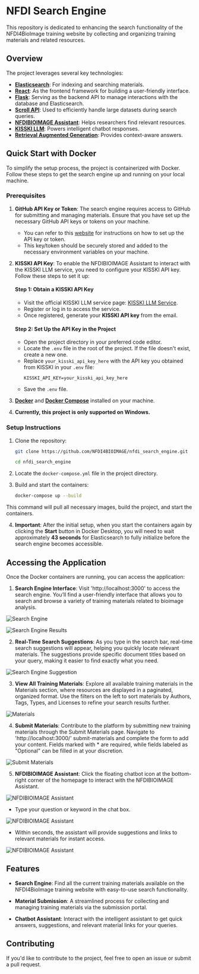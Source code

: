 # NFDI Search Engine

This repository is dedicated to enhancing the search functionality of the NFDI4BioImage training website by collecting and organizing training materials and related resources.

## Overview

The project leverages several key technologies:

- **[Elasticsearch](https://www.elastic.co/guide/en/elasticsearch/reference/current/index.html)**: For indexing and searching materials.
- **[React](https://react.dev/learn)**: As the frontend framework for building a user-friendly interface.
- **[Flask](https://flask.palletsprojects.com/en/latest/)**: Serving as the backend API to manage interactions with the database and Elasticsearch.
- **[Scroll API](https://www.elastic.co/guide/en/elasticsearch/reference/current/scroll-api.html)**: Used to efficiently handle large datasets during search queries.
- **[NFDIBIOIMAGE Assistant](https://scads.github.io/generative-ai-notebooks/20_chatbots/10_chatbot.html)**: Helps researchers find relevant resources.
- **[KISSKI LLM](https://scads.github.io/generative-ai-notebooks/15_endpoint_apis/06_kisski_endpoint.html)**: Powers intelligent chatbot responses.
- **[Retrieval Augmented Generation](https://scads.github.io/generative-ai-notebooks/60_rag/20-simple-rag.html)**: Provides context-aware answers.

## Quick Start with Docker

To simplify the setup process, the project is containerized with Docker. Follow these steps to get the search engine up and running on your local machine.

### Prerequisites

1. **GitHub API Key or Token**: The search engine requires access to GitHub for submitting and managing materials. Ensure that you have set up the necessary GitHub API keys or tokens on your machine.
   - You can refer to this [website](https://nfdi4bioimage.github.io/training/contributing/submit_app.html) for instructions on how to set up the API key or token.
   - This key/token should be securely stored and added to the necessary environment variables on your machine.

2. **KISSKI API Key**: To enable the NFDIBIOIMAGE Assistant to interact with the KISSKI LLM service, you need to configure your KISSKI API key. Follow these steps to set it up:

   #### Step 1: Obtain a KISSKI API Key
    - Visit the official KISSKI LLM service page: [KISSKI LLM Service](https://services.kisski.de/services/en/?service=2-02-llm-service.json).
    - Register or log in to access the service.
    - Once registered, generate your **KISSKI API key** from the email.

   #### Step 2: Set Up the API Key in the Project
    - Open the project directory in your preferred code editor.
    - Locate the `.env` file in the root of the project. If the file doesn't exist, create a new one.
    - Replace `your_kisski_api_key_here` with the API key you obtained from KISSKI in your `.env` file:
        ```plaintext
        KISSKI_API_KEY=your_kisski_api_key_here
        ```
    - Save the `.env` file.

3. **[Docker](https://www.docker.com/)** and **[Docker Compose](https://docs.docker.com/compose/install/)** installed on your machine.

4. **Currently, this project is only supported on Windows.**

### Setup Instructions

1. Clone the repository:
   ```bash
   git clone https://github.com/NFDI4BIOIMAGE/nfdi_search_engine.git
   ```
   ```bash
   cd nfdi_search_engine
   ```

2. Locate the `docker-compose.yml` file in the project directory.

3. Build and start the containers:
   ```bash
   docker-compose up --build
   ```

This command will pull all necessary images, build the project, and start the containers.

4. **Important**: After the initial setup, when you start the containers again by clicking the **Start** button in Docker Desktop, you will need to wait approximately **43 seconds** for Elasticsearch to fully initialize before the search engine becomes accessible.


## Accessing the Application

Once the Docker containers are running, you can access the application:

1. **Search Engine Interface**: Visit 'http://localhost:3000' to access the search engine. You’ll find a user-friendly interface that allows you to search and browse a variety of training materials related to bioimage analysis.

  ![Search Engine](./images/search_engine.png)

  ![Search Engine Results](./images/search_results.png)

2. **Real-Time Search Suggestions**: As you type in the search bar, real-time search suggestions will appear, helping you quickly locate relevant materials. The suggestions provide specific document titles based on your query, making it easier to find exactly what you need.

  ![Search Engine Suggestion](./images/search_engine_2.png)

3. **View All Training Materials**: Explore all available training materials in the Materials section, where resources are displayed in a paginated, organized format. Use the filters on the left to sort materials by Authors, Tags, Types, and Licenses to refine your search results further.

  ![Materials](./images/materials.png)

4. **Submit Materials**: Contribute to the platform by submitting new training materials through the Submit Materials page. Navigate to 'http://localhost:3000/' submit-materials and complete the form to add your content. Fields marked with * are required, while fields labeled as "Optional" can be filled in at your discretion.

  ![Submit Materials](./images/submit_materials.png)

5. **NFDIBIOIMAGE Assistant**: Click the floating chatbot icon at the bottom-right corner of the homepage to interact with the NFDIBIOIMAGE Assistant.

  ![NFDIBIOIMAGE Assistant](./images/nfdibioimage_assistant.png)

  - Type your question or keyword in the chat box.

  ![NFDIBIOIMAGE Assistant](./images/nfdibioimage_assistant_2.png)

  - Within seconds, the assistant will provide suggestions and links to relevant materials for instant access.

  ![NFDIBIOIMAGE Assistant](./images/nfdibioimage_assistant_3.png)

## Features

- **Search Engine**: Find all the current training materials available on the NFDI4BioImage training website with easy-to-use search functionality.
  

- **Material Submission**: A streamlined process for collecting and managing training materials via the submission portal.


- **Chatbot Assistant**: Interact with the intelligent assistant to get quick answers, suggestions, and relevant material links for your queries.


## Contributing

If you'd like to contribute to the project, feel free to open an issue or submit a pull request.




